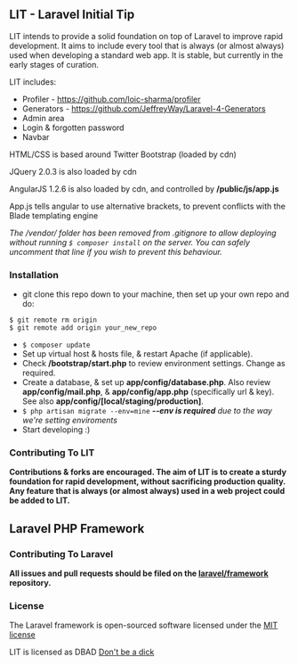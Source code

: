 ## LIT - Laravel Initial Tip

LIT intends to provide a solid foundation on top of Laravel to improve rapid development. It aims to include every tool that is always (or almost always) used when developing a standard web app. It is stable, but currently in the early stages of curation.

LIT includes:

* Profiler - https://github.com/loic-sharma/profiler
* Generators - https://github.com/JeffreyWay/Laravel-4-Generators
* Admin area
* Login & forgotten password
* Navbar

HTML/CSS is based around Twitter Bootstrap (loaded by cdn)

JQuery 2.0.3 is also loaded by cdn

AngularJS 1.2.6 is also loaded by cdn, and controlled by **/public/js/app.js**

App.js tells angular to use alternative brackets, to prevent conflicts with the Blade templating engine

_The */vendor/* folder has been removed from .gitignore to allow deploying without running `$ composer install` on the server. You can safely uncomment that line if you wish to prevent this behaviour._

### Installation ###
* git clone this repo down to your machine, then set up your own repo and do:

```
$ git remote rm origin
$ git remote add origin your_new_repo
```

* `$ composer update`
* Set up virtual host & hosts file, & restart Apache (if applicable).
* Check **/bootstrap/start.php** to review environment settings. Change as required.
* Create a database, & set up **app/config/database.php**. Also review **app/config/mail.php**, & **app/config/app.php** (specifically url & key). See also **app/config/[local/staging/production]**.
* `$ php artisan migrate --env=mine` _**--env is required** due to the way we're setting enviroments_
* Start developing :)

### Contributing To LIT
**Contributions & forks are encouraged. The aim of LIT is to create a sturdy foundation for rapid development, without sacrificing production quality. Any feature that is always (or almost always) used in a web project could be added to LIT.**

## Laravel PHP Framework

### Contributing To Laravel

**All issues and pull requests should be filed on the [laravel/framework](http://github.com/laravel/framework) repository.**

### License

The Laravel framework is open-sourced software licensed under the [MIT license](http://opensource.org/licenses/MIT)

LIT is licensed as DBAD [Don't be a dick](http://www.dbad-license.org/)